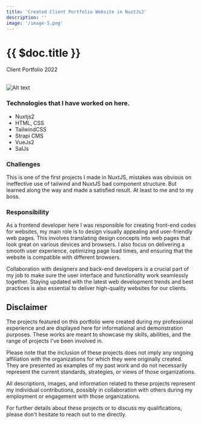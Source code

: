 ```yaml
---
title: 'Created Client Portfolio Website in NuxtJs2'
description: ''
image: '/image-5.png'
---
```


# {{ $doc.title }}

<i class="bx bxs-purchase-tag"></i> Client Portfolio <i class="bx bxs-time"></i> 2022<br>
<br>

![Alt text](/image-5.png)

### Technologies that I have worked on here.

- Nuxtjs2
- HTML, CSS
- TailwindCSS
- Strapi CMS
- VueJs2
- SalJs

### Challenges

This is one of the first projects I made in NuxtJS, mistakes was obvious on ineffective use of tailwind and NuxtJS bad component structure. But learned along the way and made a satisfied result. At least to me and to my boss.

### Responsibility

As a frontend developer here I was responsible for creating front-end codes for websites, my main role is to design visually appealing and user-friendly web pages. This involves translating design concepts into web pages that look great on various devices and browsers. I also focus on delivering a smooth user experience, optimizing page load times, and ensuring that the website is compatible with different browsers. 

Collaboration with designers and back-end developers is a crucial part of my job to make sure the user interface and functionality work seamlessly together. Staying updated with the latest web development trends and best practices is also essential to deliver high-quality websites for our clients.

## Disclaimer

The projects featured on this portfolio were created during my professional experience and are displayed here for informational and demonstration purposes. These works are meant to showcase my skills, abilities, and the range of projects I've been involved in.

Please note that the inclusion of these projects does not imply any ongoing affiliation with the organizations for which they were originally created. They are presented as examples of my past work and do not necessarily represent the current standards, strategies, or views of those organizations.

All descriptions, images, and information related to these projects represent my individual contributions, possibly in collaboration with others during my employment or engagement with those organizations.

For further details about these projects or to discuss my qualifications, please don't hesitate to reach out to me directly.

